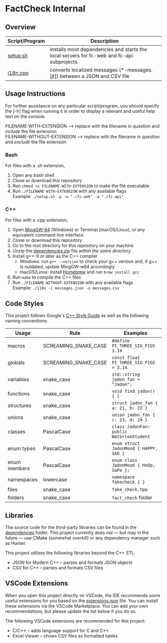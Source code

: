 # FactCheck Internal

## Overview

| Script/Program         | Description                                                                               |
| ---------------------- | ----------------------------------------------------------------------------------------- |
| [setup.sh](./setup.sh) | installs most dependencies and starts the local servers for fc-web and fc-api subprojects |
| [i18n.cpp](./i18n.cpp) | converts localized messages (\*-messages.\[jt\]) between a JSON and CSV file              |

## Usage Instructions

For further assistance on any particular script/program, you should specify the \[-h\] flag when running it in order to display a relevant and useful help text on the console.

FILENAME-WITH-EXTENSION --> replace with the filename in question and _include_ the file extension \
FILENAME-WITHOUT-EXTENSION --> replace with the filename in question and _exclude_ the file extension

### Bash

For files with a .sh extension,

1. Open any bash shell
2. Clone or download this repository
3. Run `chmod +x FILENAME-WITH-EXTENSION` to make the file executable
4. Run `./FILENAME-WITH-EXTENSION` with any available flags \
   Example: `./setup.sh -p -w "./fc-web" -a "./fc-api"`

### C++

For files with a .cpp extension,

1. Open [MingGW-64](https://sourceforge.net/projects/mingw-w64/) (Windows) or Terminal (macOS/Linux), or any equivalent command line interface
2. Clone or download this repository
3. Go to the root directory for this repository on your machine
4. Unzip the [dependencies.zip](dependencies.zip) file _within the same directory_
5. Install g++-9 or later as the C++ compiler
   - Windows: run `g++ --version` to check your g++ version and, if g++ is outdated, update MingGW-w64 accordingly
   - macOS/Linux: install [Homebrew](https://brew.sh/) and run `brew install gcc`
6. Run `make` to compile the C++ files
7. Run `./FILENAME-WITHOUT-EXTENSION` with any available flags \
   Example: `./i18n -i messages.json -o messages.csv`

## Code Styles

This project follows Google's [C++ Style Guide](https://google.github.io/styleguide/cppguide.html) as well as the following naming conventions:

| Usage        | Rule                 | Examples                                 |
| ------------ | -------------------- | ---------------------------------------- |
| macros       | SCREAMING_SNAKE_CASE | `#define PI_THREE_SIG_FIGS 3.14`         |
| globals      | SCREAMING_SNAKE_CASE | `const float PI_THREE_SIG_FIGS = 3.14`   |
| variables    | snake_case           | `std::string jadon_fan = "Jadon";`       |
| functions    | snake_case           | `void find_jadon() { }`                  |
| structures   | snake_case           | `struct jadon_fan { a: 21, b: 22 }`      |
| unions       | snake_case           | `union jadon_fan { c: 23, d: 24 }`       |
| classes      | PascalCase           | `class JadonFan: public WaterlooStudent` |
| enum types   | PascalCase           | `enum struct JadonMood { HAPPY, SAD }`   |
| enum members | PascalCase           | `enum class JadonMood { HaOp, SaPe };`   |
| namespaces   | lowercase            | `namespace fakecheck { }`                |
| files        | snake_case           | `fake_check.hpp`                         |
| folders      | snake_case           | `fact_check` folder                      |

## Libraries

The source code for the third-party libraries can be found in the [dependencies](./dependencies/) folder. This project currently does _not_ &mdash; but may in the future &mdash; use CMake (somewhat overkill) or any dependency manager such as Hunter.

This project utilizes the following libraries beyond the C++ STL:

- JSON for Modern C++ &ndash; parses and formats JSON objects
- CSV for C++ &ndash; parses and formats CSV files

## VSCode Extensions

When you open this project directly on VSCode, the IDE recommends some useful extensions for you based on the
[extensions.json](.vscode/extensions.json) file. You can install these extensions via the VSCode Marketplace. You can
add your own recommendations, but please update the list below if you do so.

The following VSCode extensions are recommended for this project:

- C/C++ &ndash; adds language support for C and C++
- Excel Viewer &ndash; shows CSV files as formatted tables
